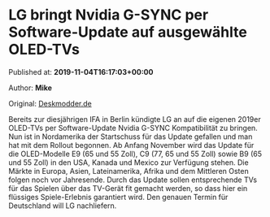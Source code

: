 
# LG bringt Nvidia G-SYNC per Software-Update auf ausgewählte OLED-TVs

Published at: **2019-11-04T16:17:03+00:00**

Author: **Mike**

Original: [Deskmodder.de](https://www.deskmodder.de/blog/2019/11/04/lg-bringt-nvidia-g-sync-per-software-update-auf-ausgewaehlte-oled-tvs/)

Bereits zur diesjährigen IFA in Berlin kündigte LG an auf die eigenen 2019er OLED-TVs per Software-Update Nvidia G-SYNC Kompatibilität zu bringen. Nun ist in Nordamerika der Startschuss für das Update gefallen und man hat mit dem Rollout begonnen. Ab Anfang November wird das Update für die OLED-Modelle E9 (65 und 55 Zoll), C9 (77, 65 und 55 Zoll) sowie B9 (65 und 55 Zoll) in den USA, Kanada und Mexico zur Verfügung stehen. Die Märkte in Europa, Asien, Lateinamerika, Afrika und dem Mittleren Osten folgen noch vor Jahresende.
Durch das Update sollen entsprechende TVs für das Spielen über das TV-Gerät fit gemacht werden, so dass hier ein flüssiges Spiele-Erlebnis garantiert wird. Den genauen Termin für Deutschland will LG nachliefern.

